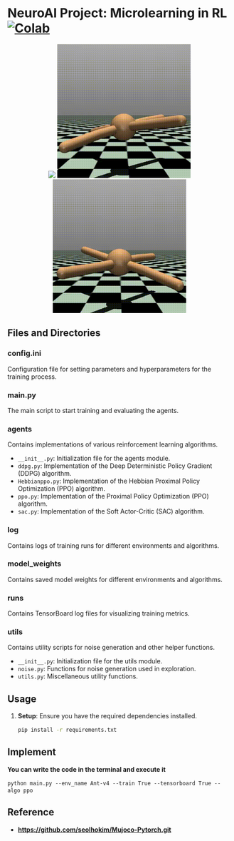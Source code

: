 # NeuroAI Project: Microlearning in RL [![Colab](https://colab.research.google.com/assets/colab-badge.svg)](https://colab.research.google.com/drive/1upGXYJSGbPF8bScIPLihchKNIT-m7zoj?usp=sharing) 

<div align="center">
  <img src="https://github.com/8Nero/NeuroAI-Microlearning_RL/blob/main/example1.gif" width="300"  />
  <img src="https://github.com/8Nero/NeuroAI-Microlearning_RL/blob/main/example2.gif" width="300" />
  <img src="https://github.com/8Nero/NeuroAI-Microlearning_RL/blob/main/example3.gif" width="300" />
</div>

## Files and Directories

### config.ini
Configuration file for setting parameters and hyperparameters for the training process.

### main.py
The main script to start training and evaluating the agents.

### agents
Contains implementations of various reinforcement learning algorithms.
- `__init__.py`: Initialization file for the agents module.
- `ddpg.py`: Implementation of the Deep Deterministic Policy Gradient (DDPG) algorithm.
- `Hebbianppo.py`: Implementation of the Hebbian Proximal Policy Optimization (PPO) algorithm.
- `ppo.py`: Implementation of the Proximal Policy Optimization (PPO) algorithm.
- `sac.py`: Implementation of the Soft Actor-Critic (SAC) algorithm.

### log
Contains logs of training runs for different environments and algorithms.

### model_weights
Contains saved model weights for different environments and algorithms.

### runs
Contains TensorBoard log files for visualizing training metrics.

### utils
Contains utility scripts for noise generation and other helper functions.
- `__init__.py`: Initialization file for the utils module.
- `noise.py`: Functions for noise generation used in exploration.
- `utils.py`: Miscellaneous utility functions.

## Usage

1. **Setup**: Ensure you have the required dependencies installed.
   ```bash
   pip install -r requirements.txt
   
## Implement
**You can write the code in the terminal and execute it**
```
python main.py --env_name Ant-v4 --train True --tensorboard True --algo ppo  
```
## Reference
- **https://github.com/seolhokim/Mujoco-Pytorch.git**
